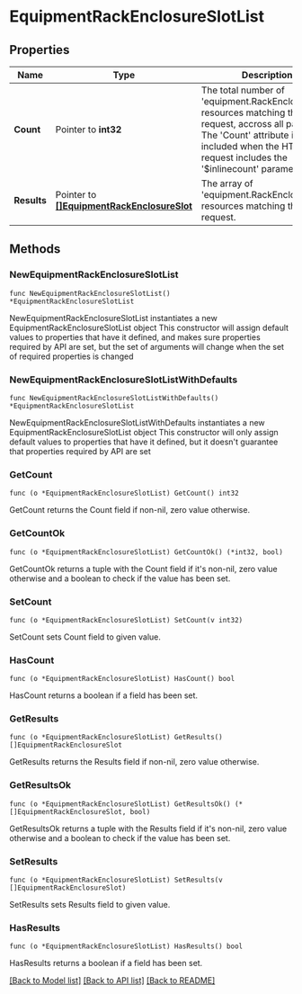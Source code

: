 # EquipmentRackEnclosureSlotList

## Properties

Name | Type | Description | Notes
------------ | ------------- | ------------- | -------------
**Count** | Pointer to **int32** | The total number of &#39;equipment.RackEnclosureSlot&#39; resources matching the request, accross all pages. The &#39;Count&#39; attribute is included when the HTTP GET request includes the &#39;$inlinecount&#39; parameter. | [optional] 
**Results** | Pointer to [**[]EquipmentRackEnclosureSlot**](equipment.RackEnclosureSlot.md) | The array of &#39;equipment.RackEnclosureSlot&#39; resources matching the request. | [optional] 

## Methods

### NewEquipmentRackEnclosureSlotList

`func NewEquipmentRackEnclosureSlotList() *EquipmentRackEnclosureSlotList`

NewEquipmentRackEnclosureSlotList instantiates a new EquipmentRackEnclosureSlotList object
This constructor will assign default values to properties that have it defined,
and makes sure properties required by API are set, but the set of arguments
will change when the set of required properties is changed

### NewEquipmentRackEnclosureSlotListWithDefaults

`func NewEquipmentRackEnclosureSlotListWithDefaults() *EquipmentRackEnclosureSlotList`

NewEquipmentRackEnclosureSlotListWithDefaults instantiates a new EquipmentRackEnclosureSlotList object
This constructor will only assign default values to properties that have it defined,
but it doesn't guarantee that properties required by API are set

### GetCount

`func (o *EquipmentRackEnclosureSlotList) GetCount() int32`

GetCount returns the Count field if non-nil, zero value otherwise.

### GetCountOk

`func (o *EquipmentRackEnclosureSlotList) GetCountOk() (*int32, bool)`

GetCountOk returns a tuple with the Count field if it's non-nil, zero value otherwise
and a boolean to check if the value has been set.

### SetCount

`func (o *EquipmentRackEnclosureSlotList) SetCount(v int32)`

SetCount sets Count field to given value.

### HasCount

`func (o *EquipmentRackEnclosureSlotList) HasCount() bool`

HasCount returns a boolean if a field has been set.

### GetResults

`func (o *EquipmentRackEnclosureSlotList) GetResults() []EquipmentRackEnclosureSlot`

GetResults returns the Results field if non-nil, zero value otherwise.

### GetResultsOk

`func (o *EquipmentRackEnclosureSlotList) GetResultsOk() (*[]EquipmentRackEnclosureSlot, bool)`

GetResultsOk returns a tuple with the Results field if it's non-nil, zero value otherwise
and a boolean to check if the value has been set.

### SetResults

`func (o *EquipmentRackEnclosureSlotList) SetResults(v []EquipmentRackEnclosureSlot)`

SetResults sets Results field to given value.

### HasResults

`func (o *EquipmentRackEnclosureSlotList) HasResults() bool`

HasResults returns a boolean if a field has been set.


[[Back to Model list]](../README.md#documentation-for-models) [[Back to API list]](../README.md#documentation-for-api-endpoints) [[Back to README]](../README.md)


